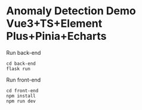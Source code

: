 # Anomaly Detection Demo Vue3+TS+Element Plus+Pinia+Echarts

Run back-end
```
cd back-end
flask run
```

Run front-end
```
cd front-end
npm install
npm run dev
```
